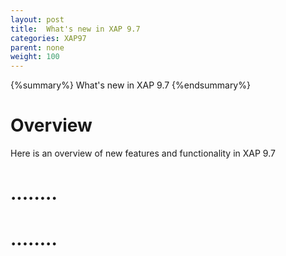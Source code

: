 ```yaml
---
layout: post
title:  What's new in XAP 9.7
categories: XAP97
parent: none
weight: 100
---
```


{%summary%} What's new in XAP 9.7 {%endsummary%}

# Overview
Here is an overview of new features and functionality in XAP 9.7

# ........


# ........

